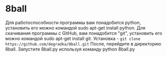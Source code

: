 # 8ball
Для работоспособности программы вам понадобится python, установить его можно командой sudo apt-get install python.</b>
Для скачивания программы с GitHub, вам понадобится "git", установить его можно командой sudo apt-get install git.
Установка - ```git clone https://github.com/degradka/8ball.git```
После, перейдите в директорию 8ball.
Запустите 8ball.py используя команду python 8ball.py
